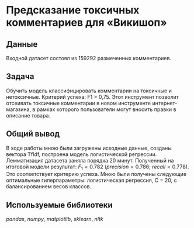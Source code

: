 # Предсказание токсичных комментариев для «Викишоп»


## Данные

Входной датасет состоял из 159292 размеченных комментариев.

## Задача

Обучить модель классифицировать комментарии на токсичные и нетоксичные. Критерий успеха: F1 $\gt$ 0,75. Этот инструмент позволит отсеивать токсичные комментарии в новом инструменте интернет-магазина, в рамках которого пользователи могут вносить правки в описание товара.

## 

## Общий вывод

В ходе работы мною были загружены исходные данные, созданы вектора TfIdf, построена модель логистической регрессии. Лемматизация датасета заняла порядка 20 минут.
Полученный на итоговой модели результат: $F_1 = 0.782$ ($precision = 0.786$; $recall = 0.778$). Это соответствует критерию успеха. Мною были получены следующие оптимальные гиперпараметры: логистическая регрессия, C = 20, с балансированием весов классов.

## 

## Используемые библиотеки
*pandas*, *numpy*, *matplotlib*, *sklearn*, *nltk*